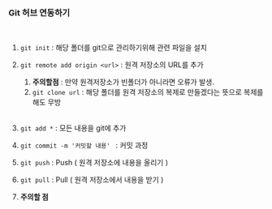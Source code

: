 ### Git 허브 연동하기 

<br>

1. ```git init``` : 해당 폴더를 git으로 관리하기위해 관련 파일을 설치
2. ```git remote add origin <url>``` : 원격 저장소의 URL를 추가 
   1. __주의할점__  : 만약 원격저장소가 빈폴더가 아니라면 오류가 발생.
   2. ```git clone url``` : 해당 폴더를 원격 저장소의 복제로 만들겠다는 뜻으로 복제를 해도 무방
   
   <br>
   
3. ```git add *``` : 모든 내용을 git에 추가 
4. ```git commit -m '커밋할 내용' ```  : 커밋 과정
5. ```git push``` : Push ( 원격 저장소에 내용을 올리기 )
6. ```git pull``` : Pull ( 원격 저장소에서 내용을 받기 )
7. __주의할 점__
